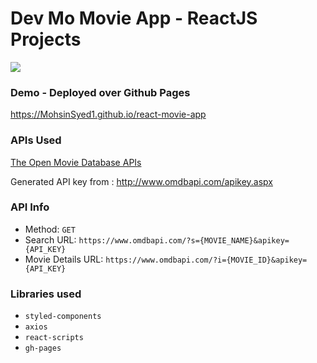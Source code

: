 # Dev Mo Movie App - ReactJS Projects

![](movie.gif)

### Demo - Deployed over Github Pages 
https://MohsinSyed1.github.io/react-movie-app

### APIs Used
[The Open Movie Database APIs](http://www.omdbapi.com/)

Generated API key from : http://www.omdbapi.com/apikey.aspx

### API Info
* Method: `GET`
* Search URL: `https://www.omdbapi.com/?s={MOVIE_NAME}&apikey={API_KEY}`
* Movie Details URL: `https://www.omdbapi.com/?i={MOVIE_ID}&apikey={API_KEY}`


### Libraries used
* `styled-components`
* `axios`
* `react-scripts`
* `gh-pages`

